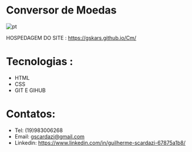 # Conversor de Moedas
![pt](pt.png) 

HOSPEDAGEM DO SITE : https://gskars.github.io/Cm/
# Tecnologias :
- HTML
- CSS
- GIT E GIHUB
# Contatos:
- Tel: (19)983006268
- Email: gscardazi@gmail.com
- Linkedin: https://www.linkedin.com/in/guilherme-scardazi-67875a1b8/


